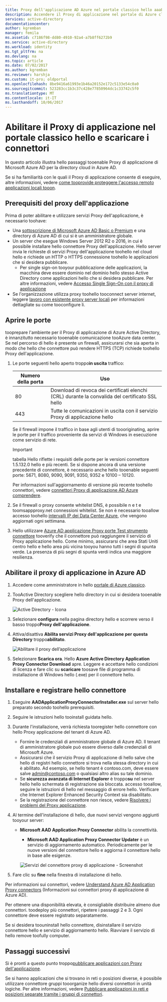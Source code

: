```yaml
---
title: Proxy dell'applicazione AD Azure nel portale classico hello aaaEnable | Documenti Microsoft
description: Accendere il Proxy di applicazione nel portale di Azure classico hello e installare i connettori di hello per il proxy inverso hello.
services: active-directory
documentationcenter: 
author: kgremban
manager: femila
ms.assetid: c7186f98-dd80-4910-92a4-a7b8ff6272b9
ms.service: active-directory
ms.workload: identity
ms.tgt_pltfrm: na
ms.devlang: na
ms.topic: article
ms.date: 07/02/2017
ms.author: kgremban
ms.reviewer: harshja
ms.custom: it-pro; oldportal
ms.openlocfilehash: 8be9416a61993e1b46a20152e172c5133e54c0a0
ms.sourcegitcommit: 523283cc1b3c37c428e77850964dc1c33742c5f0
ms.translationtype: MT
ms.contentlocale: it-IT
ms.lasthandoff: 10/06/2017
---
```

# <a name="enable-application-proxy-in-hello-classic-portal-and-download-connectors"></a>Abilitare il Proxy di applicazione nel portale classico hello e scaricare i connettori
In questo articolo illustra hello passaggi tooenable Proxy di applicazione di Microsoft Azure AD per la directory cloud in Azure AD.

Se si ha familiarità con le quali il Proxy di applicazione consente di eseguire, altre informazioni, vedere [come tooprovide proteggere l'accesso remoto applicazioni locali tooon](active-directory-application-proxy-get-started.md).

## <a name="application-proxy-prerequisites"></a>Prerequisiti del proxy dell'applicazione
Prima di poter abilitare e utilizzare servizi Proxy dell'applicazione, è necessario toohave:

* Una [sottoscrizione di Microsoft Azure AD Basic o Premium](active-directory-editions.md) e una directory di Azure AD di cui si è un amministratore globale.
* Un server che esegue Windows Server 2012 R2 o 2016, in cui è possibile installare hello connettore Proxy dell'applicazione. Hello server invia le richieste di servizi Proxy dell'applicazione toohello nel cloud hello e richiede un HTTP o HTTPS connessione toohello le applicazioni che si desidera pubblicare.
  * Per single sign-on tooyour pubblicazione delle applicazioni, la macchina deve essere dominio nel dominio hello stesso Active Directory come applicazioni hello che si desidera pubblicare. Per altre informazioni, vedere [Accesso Single Sign-On con il proxy di applicazione](active-directory-application-proxy-sso-using-kcd.md)
* Se l'organizzazione utilizza proxy toohello tooconnect server internet, leggere [lavoro con esistente proxy server locali](application-proxy-working-with-proxy-servers.md) per informazioni dettagliate su come tooconfigure li.

## <a name="open-your-ports"></a>Aprire le porte

tooprepare l'ambiente per il Proxy di applicazione di Azure Active Directory, è innanzitutto necessario tooenable comunicazione tooAzure data center. Se nel percorso di hello è presente un firewall, assicurarsi che sia aperta in modo che hello che connettore può rendere HTTPS (TCP) richiede toohello Proxy dell'applicazione.

1. Le porte seguenti hello aperto troppo**in uscita** traffico:

   | Numero della porta | Uso |
   | --- | --- |
   | 80 | Download di revoca dei certificati elenchi (CRL) durante la convalida del certificato SSL hello |
   | 443 | Tutte le comunicazioni in uscita con il servizio Proxy di applicazione hello |

   Se il firewall impone il traffico in base agli utenti di toooriginating, aprire le porte per il traffico proveniente da servizi di Windows in esecuzione come servizio di rete.

   > [!IMPORTANT]
   > tabella Hello riflette i requisiti delle porte per le versioni connettore 1.5.132.0 hello e più recenti. Se si dispone ancora di una versione precedente di connettore, è necessario anche hello tooenable seguenti porte: 5671, 8080, 9090, 9091, 9350, 9352 e 10100 – 10120.
   >
   >Per informazioni sull'aggiornamento di versione più recente toohello connettori, vedere [connettori Proxy di applicazione AD Azure comprendere](application-proxy-understand-connectors.md#automatic-updates).

2. Se il firewall o proxy consente whitelist DNS, è possibile n e t e toomsappproxy.net connessioni whitelist. Se non è necessario tooallow accesso toohello [intervalli IP dei Data Center Azure](https://www.microsoft.com/download/details.aspx?id=41653), che vengono aggiornati ogni settimana.

3. Hello utilizzare [Azure AD applicazione Proxy porte Test strumento connettore](https://aadap-portcheck.connectorporttest.msappproxy.net/) tooverify che il connettore può raggiungere il servizio di Proxy applicazione hello. Come minimo, assicurarsi che area Stati Uniti centro hello e hello area più vicina tooyou hanno tutti i segni di spunta verde. La presenza di più segni di spunta verdi indica una maggiore resilienza.

## <a name="enable-application-proxy-in-azure-ad"></a>Abilitare il proxy di applicazione in Azure AD
1. Accedere come amministratore in hello [portale di Azure classico](https://manage.windowsazure.com/).
2. TooActive Directory scegliere hello directory in cui si desidera tooenable Proxy dell'applicazione.

    ![Active Directory - Icona](./media/active-directory-application-proxy-enable/ad_icon.png)
3. Selezionare **configura** nella pagina directory hello e scorrere verso il basso troppo**Proxy dell'applicazione**.
4. Attiva/disattiva **Abilita servizi Proxy dell'applicazione per questa Directory** troppo**abilitato**.

    ![Abilitare il proxy dell’applicazione](./media/active-directory-application-proxy-enable/app_proxy_enable.png)
5. Selezionare **Scarica ora**. Hello **Azure Active Directory Application Proxy Connector Download** apre. Leggere e accettare hello condizioni di licenza e fare clic su **scaricare** toosave file di programma di installazione di Windows hello (.exe) per il connettore hello.

## <a name="install-and-register-hello-connector"></a>Installare e registrare hello connettore
1. Eseguire **AADApplicationProxyConnectorInstaller.exe** sul server hello preparato secondo toohello prerequisiti.
2. Seguire le istruzioni hello tooinstall guidata hello.
3. Durante l'installazione, verrà richiesta tooregister hello connettore con hello Proxy applicazione del tenant di Azure AD.

   * Fornire le credenziali di amministratore globale di Azure AD. Il tenant di amministratore globale può essere diverso dalle credenziali di Microsoft Azure.
   * Assicurarsi che il servizio Proxy di applicazione di hello salve che hello di registri hello connettore si trova nella stessa directory in cui è abilitato. Ad esempio, se hello tenant è contoso.com, deve essere salve admin@contoso.com o qualsiasi altro alias su tale dominio.
   * Se **sicurezza avanzata di Internet Explorer** è troppo**su** nel server hello hello schermata di registrazione sia bloccata. accesso tooallow, seguire le istruzioni di hello nel messaggio di errore hello. Verificare che Internet Explorer Enhanced Security Context sia disabilitato.
   * Se la registrazione del connettore non riesce, vedere [Risolvere i problemi del Proxy applicazione](active-directory-application-proxy-troubleshoot.md).  
4. Al termine dell'installazione di hello, due nuovi servizi vengono aggiunti tooyour server:

   * **Microsoft AAD Application Proxy Connector** abilita la connettività.

     * **Microsoft AAD Application Proxy Connector Updater** è un servizio di aggiornamento automatico. Periodicamente per le nuove versioni del connettore hello e aggiorna il connettore hello in base alle esigenze.

     ![Servizi del connettore proxy di applicazione - Screenshot](./media/active-directory-application-proxy-enable/app_proxy_services.png)
5. Fare clic su **fine** nella finestra di installazione di hello.

Per informazioni sui connettori, vedere [Understand Azure AD Application Proxy connectors](application-proxy-understand-connectors.md) (Informazioni sui connettori proxy di applicazione di Azure AD).

Per ottenere una disponibilità elevata, è consigliabile distribuire almeno due connettori. toodeploy più connettori, ripetere i passaggi 2 e 3. Ogni connettore deve essere registrato separatamente.

Se si desidera toouninstall hello connettore, disinstallare il servizio connettore hello e servizio di aggiornamento hello. Riavviare il servizio di hello remove toofully computer.

## <a name="next-steps"></a>Passaggi successivi
Si è pronti a questo punto troppo[pubblicare applicazioni con Proxy dell'applicazione](active-directory-application-proxy-publish.md).

Se si hanno applicazioni che si trovano in reti o posizioni diverse, è possibile utilizzare connettore gruppi tooorganize hello diversi connettori in unità logiche. Per altre informazioni, vedere [Pubblicare applicazioni in reti e posizioni separate tramite i gruppi di connettori](active-directory-application-proxy-connectors.md).
